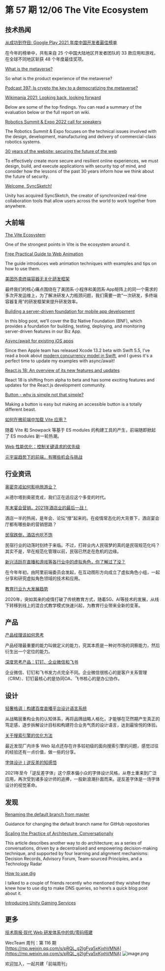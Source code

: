 # 第 57 期 12/06 The Vite Ecosystem
## 技术热闻
[从成功到夺目: Google Play 2021 年度中国开发者最佳榜单](https://mp.weixin.qq.com/s/dL_B1D0bFjMayEZ8_CIAJQ)

在今年的榜单中，共有来自 25 个中国大陆地区开发者团队的 33 款应用和游戏，在全球不同地区斩获 48 个年度最佳奖项。

[What is the metaverse?](https://interconnected.org/home/2021/12/02/metaverse)

So what is the product experience of the metaverse?

[Podcast 397: Is crypto the key to a democratizing the metaverse?](https://stackoverflow.blog/2021/12/03/podcast-397-is-crypto-the-key-to-a-democratizing-the-metaverse/)


[Wikimania 2021: Looking back, looking forward](https://diff.wikimedia.org/2021/12/02/wikimania-2021-looking-back-looking-forward/)

Below are some of the top findings. You can read a summary of the evaluation below or the full report on wiki.

[Robotics Summit & Expo 2022 call for speakers](https://www.therobotreport.com/robotics-summit-expo-2022-call-for-speakers/)

The Robotics Summit & Expo focuses on the technical issues involved with the design, development, manufacturing and delivery of commercial-class robotics systems.

[30 years of the website: securing the future of the web](https://www.fastly.com/blog/30-years-of-the-website-securing-the-future-of-the-web)

To effectively create more secure and resilient online experiences, we must design, build, and execute applications with security top of mind, and consider how the lessons of the past 30 years inform how we think about the future of security. 

[Welcome, SyncSketch!](https://blog.unity.com/news/welcome-syncsketch)

Unity has acquired SyncSketch, the creator of synchronized real-time collaboration tools that allow users across the world to work together from anywhere.

## 大前端
[The Vite Ecosystem](https://patak.dev/vite/ecosystem.html)

One of the strongest points in Vite is the ecosystem around it.

[Free Practical Guide to Web Animation](https://tilda.education/en/web-animation-course)

The guide introduces web animation techniques with examples and tips on how to use them.

[美团外卖终端容器无关化研发框架](https://tech.meituan.com/2021/12/02/meituan-waimai-containerless-framework.html)

最终我们的核心痛点围绕在了美团系·小程序和美团系·App矩阵上的同一个需求的多次开发运维上，为了解决研发人力瓶颈问题，我们需要一款“一次研发，多终端容器复用”的研发框架来提升研发效率。

[Building a server-driven foundation for mobile app development](https://engineeringblog.yelp.com/2021/11/building-a-server-driven-foundation-for-mobile-app-development.html)

In this blog post, we’ll cover the Biz Native Foundation (BNF), which provides a foundation for building, testing, deploying, and monitoring server-driven features in our Biz App.

[Async/await for existing iOS apps](https://www.artemnovichkov.com/blog/async-await-offline)

Since then Apple team has released Xcode 13.2 beta with Swift 5.5, I've read a book about [modern concurrency model in Swift](https://www.raywenderlich.com/books/modern-concurrency-in-swift), and I guess it's a perfect time to update my examples with async/await!

[React.js 18: An overview of its new features and updates](https://dev.to/dhiwise/react-js-18-an-overview-of-its-new-features-and-updates-4nh1)

React 18 is shifting from alpha to beta and has some exciting features and updates for the React.js development community.

[Button - why is simple not that simple?](https://ckeditor.com/blog/button-why-is-simple-not-that-simple/)

Making a button is easy but making an accessible button is a totally different beast.

[如何在微前端中加载 Vite 应用？](https://mp.weixin.qq.com/s/veCOceuA5ISypibnJ735BQ)

随着 Vite 和 Snowpack 等基于 ES modules 的构建工具的产生，前端随即掀起了 ES modules 新一轮热潮。

[Web 性能优化：控制关键请求的优先级](https://mp.weixin.qq.com/s/P63LEMaXLMyWGYVdLiWxZw)


[元宇宙趋势下的前端，有哪些机会与挑战](https://mp.weixin.qq.com/s/z1ihlrUkjn5mBRkGzkIqRw)


## 行业资讯
[奥密克戎如何影响旅游业？](https://mp.weixin.qq.com/s/AM8rQeKVJAWaG5nikEXHvw)

从德尔塔到奥密克戎，我们正在适应这个多变的时代。

[年末宴会营销，2021年酒店业的最后一战！](https://mp.weixin.qq.com/s/FhJvb3P_9f_wTse8Y4YzIQ)

酒店一半的热闹，是年会、论坛“撑”起来的。在疫情常态化的大背景下，酒店宴会厅都有哪些新的营销思路？

[民宿跌倒，酒店也吃不饱](https://mp.weixin.qq.com/s/5P8TS0IT4bsQexQ_U9kRpg)

民宿行业的动荡时刻终于来临。不过，打碎业内人民宿梦的真的是民宿规范化吗？其实不是，早在规范化管理以前，民宿已然走在危机的边缘。

[新兴活跃在直播和游戏等各行业中的虚拟角色，你了解过了没？](https://mp.weixin.qq.com/s/pDdSHpEqXVsFx3yaiovkHQ)

在今年年初，由阿里前端委员会发起，在互动图形方向成立了虚拟角色小组，一起分享和研究虚拟角色领域的技术和应用。

[教育行业九大发展趋势](https://mp.weixin.qq.com/s/U8K1eXI_WwkDOGgqlkT51g)

2020年，突如其来的疫情打破了传统教育方式，随着5G、AI等技术的发展，从线下转移到线上的混合式教学模式快速兴起，为教育行业带来全新的变革。

## 产品
[产品经理该如何思考](https://mp.weixin.qq.com/s/Qfo0UsHY6LNbrMxTJ6FtbQ)

产品经理最重要的能力叫做定义的能力，究其本质是一种对市场的洞察能力，然后衍生出一个定位的能力。

[深度思考产品：钉钉、企业微信和飞书](https://www.toutiao.com/i7036760771153379843)

企业微信、钉钉和飞书发力点完全不同。企业微信很核心的是客户关系管理（CRM）、钉钉最核心的是协同OA、飞书核心的是办公协作。

## 设计
[轻奢格调｜构建百度直播平台设计语言系统](https://mp.weixin.qq.com/s/Vm0U1q19ICGCsmWU-tKYrQ)

从战略层重构业务的认知体系，再将品牌战略人格化，才能够在茫然期产生真正的笃定感，逐步拆解设计目标和构建符合业务气质的设计语言，达到最愉悦的体验。

[关于搜索引擎的优化方法](https://mp.weixin.qq.com/s/9hxMrTzsS7DnCboXYDDTUA)

最近发现厂内许多 Web 站点还存在许多较初级的面向搜索引擎的问题，感觉过往的经验还有一点价值，做一些的分享。

[字体设计丨逆反差的知感悟](https://mp.weixin.qq.com/s/Fdq7LRTyq9MYiIO-QmbYQw)

2021年至今「逆反差字体」这个原本偏小众的字体设计风格，从卷土重来到广泛应用，再次受到诸多设计师的追捧，一股新浪潮扑面而来。逆反差字体是一场字体设计的视觉革命。

## 发现
[Renaming the default branch from master](https://github.com/github/renaming)

Guidance for changing the default branch name for GitHub repositories

[Scaling the Practice of Architecture, Conversationally](https://martinfowler.com/articles/scaling-architecture-conversationally.html)

This article describes another way to do architecture; as a series of conversations, driven by a decentralised and empowering decision-making technique, and supported by four learning and alignment mechanisms: Decision Records, Advisory Forum, Team-sourced Principles, and a Technology Radar

[How to use dig](https://jvns.ca/blog/2021/12/04/how-to-use-dig/)

I talked to a couple of friends recently who mentioned they wished they knew how to use dig to make DNS queries, so here’s a quick blog post about it.

[Introducing Unity Gaming Services](https://blog.unity.com/games/introducing-unity-gaming-services)


## 更多
[技术周报·现代 Web 研发体系中的低/零码搭建](https://mp.weixin.qq.com/s/Nxbm5rRMal1jNZsWjyI7AQ)


WecTeam 周刊：第 116 期[https://mp.weixin.qq.com/s/pRQL_g2IgFya5xKjxhVMNA](https://mp.weixin.qq.com/s/pRQL_g2IgFya5xKjxhVMNA)
![image.png](https://cdn.nlark.com/yuque/0/2020/png/85771/1605930034828-7fc81343-651f-4a15-8465-eebe5a23cf61.png#crop=0&crop=0&crop=1&crop=1&height=31&id=C5Hpa&margin=%5Bobject%20Object%5D&name=image.png&originHeight=90&originWidth=2186&originalType=binary&ratio=1&rotation=0&showTitle=false&size=14325&status=done&style=none&title=&width=746)


欢迎加入，一起共建「前端周刊」
